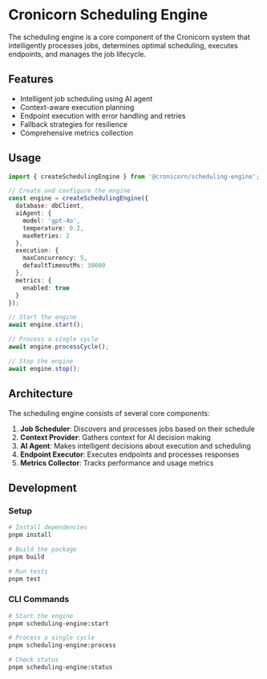 # Cronicorn Scheduling Engine

The scheduling engine is a core component of the Cronicorn system that intelligently processes jobs, determines optimal scheduling, executes endpoints, and manages the job lifecycle.

## Features

- Intelligent job scheduling using AI agent
- Context-aware execution planning
- Endpoint execution with error handling and retries
- Fallback strategies for resilience
- Comprehensive metrics collection

## Usage

```typescript
import { createSchedulingEngine } from '@cronicorn/scheduling-engine';

// Create and configure the engine
const engine = createSchedulingEngine({
  database: dbClient,
  aiAgent: {
    model: 'gpt-4o',
    temperature: 0.2,
    maxRetries: 2
  },
  execution: {
    maxConcurrency: 5,
    defaultTimeoutMs: 30000
  },
  metrics: {
    enabled: true
  }
});

// Start the engine
await engine.start();

// Process a single cycle
await engine.processCycle();

// Stop the engine
await engine.stop();
```

## Architecture

The scheduling engine consists of several core components:

1. **Job Scheduler**: Discovers and processes jobs based on their schedule
2. **Context Provider**: Gathers context for AI decision making
3. **AI Agent**: Makes intelligent decisions about execution and scheduling
4. **Endpoint Executor**: Executes endpoints and processes responses
5. **Metrics Collector**: Tracks performance and usage metrics

## Development

### Setup

```bash
# Install dependencies
pnpm install

# Build the package
pnpm build

# Run tests
pnpm test
```

### CLI Commands

```bash
# Start the engine
pnpm scheduling-engine:start

# Process a single cycle
pnpm scheduling-engine:process

# Check status
pnpm scheduling-engine:status
```
